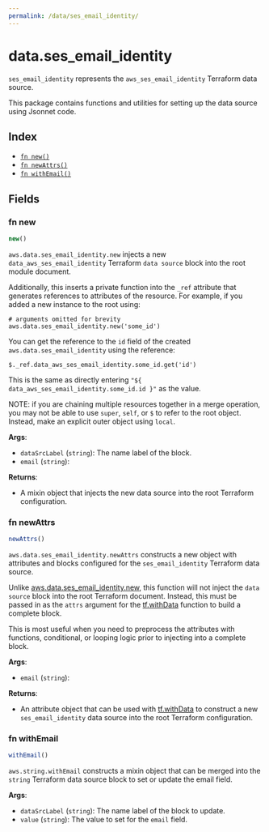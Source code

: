 ```yaml
---
permalink: /data/ses_email_identity/
---
```


# data.ses_email_identity

`ses_email_identity` represents the `aws_ses_email_identity` Terraform data source.



This package contains functions and utilities for setting up the data source using Jsonnet code.


## Index

* [`fn new()`](#fn-new)
* [`fn newAttrs()`](#fn-newattrs)
* [`fn withEmail()`](#fn-withemail)

## Fields

### fn new

```ts
new()
```


`aws.data.ses_email_identity.new` injects a new `data_aws_ses_email_identity` Terraform `data source`
block into the root module document.

Additionally, this inserts a private function into the `_ref` attribute that generates references to attributes of the
resource. For example, if you added a new instance to the root using:

    # arguments omitted for brevity
    aws.data.ses_email_identity.new('some_id')

You can get the reference to the `id` field of the created `aws.data.ses_email_identity` using the reference:

    $._ref.data_aws_ses_email_identity.some_id.get('id')

This is the same as directly entering `"${ data_aws_ses_email_identity.some_id.id }"` as the value.

NOTE: if you are chaining multiple resources together in a merge operation, you may not be able to use `super`, `self`,
or `$` to refer to the root object. Instead, make an explicit outer object using `local`.

**Args**:
  - `dataSrcLabel` (`string`): The name label of the block.
  - `email` (`string`): 

**Returns**:
- A mixin object that injects the new data source into the root Terraform configuration.


### fn newAttrs

```ts
newAttrs()
```


`aws.data.ses_email_identity.newAttrs` constructs a new object with attributes and blocks configured for the `ses_email_identity`
Terraform data source.

Unlike [aws.data.ses_email_identity.new](#fn-ses_email_identitynew), this function will not inject the `data source`
block into the root Terraform document. Instead, this must be passed in as the `attrs` argument for the
[tf.withData](https://github.com/tf-libsonnet/core/tree/main/docs#fn-withdata) function to build a complete block.

This is most useful when you need to preprocess the attributes with functions, conditional, or looping logic prior to
injecting into a complete block.

**Args**:
  - `email` (`string`): 

**Returns**:
  - An attribute object that can be used with [tf.withData](https://github.com/tf-libsonnet/core/tree/main/docs#fn-withdata) to construct a new `ses_email_identity` data source into the root Terraform configuration.


### fn withEmail

```ts
withEmail()
```

`aws.string.withEmail` constructs a mixin object that can be merged into the `string`
Terraform data source block to set or update the email field.



**Args**:
  - `dataSrcLabel` (`string`): The name label of the block to update.
  - `value` (`string`): The value to set for the `email` field.

